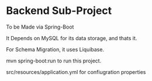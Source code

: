 # Backend Sub-Project

To be Made via Spring-Boot

It Depends on MySQL for its data storage, and thats it.

For Schema Migration, it uses Liquibase.

mvn spring-boot:run to run this project.

src/resources/application.yml for confiugration properties

